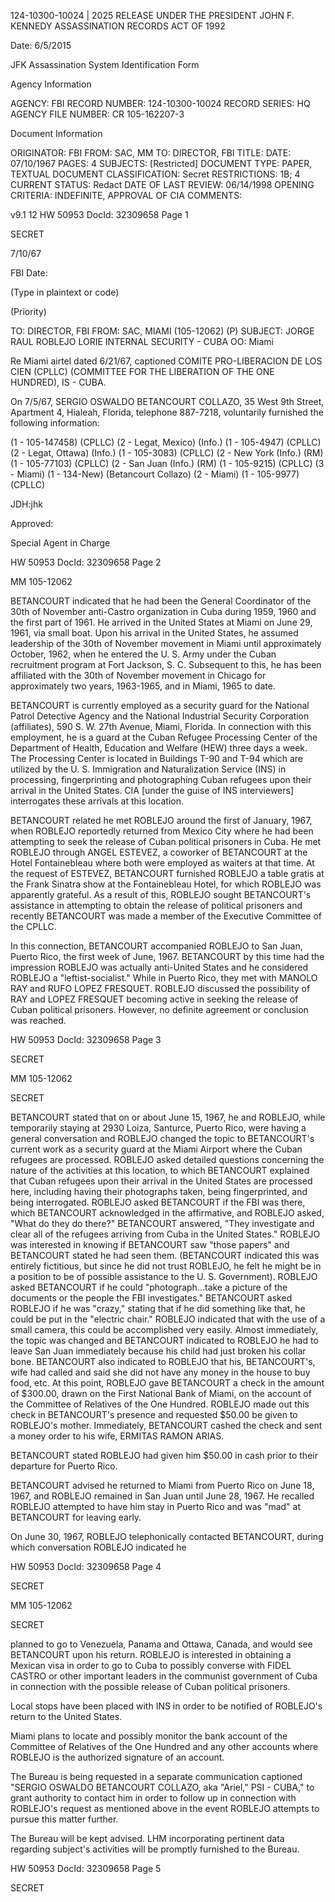 124-10300-10024 | 2025 RELEASE UNDER THE PRESIDENT JOHN F. KENNEDY ASSASSINATION RECORDS ACT OF 1992

Date: 6/5/2015

JFK Assassination System
Identification Form

Agency Information

AGENCY: FBI
RECORD NUMBER: 124-10300-10024
RECORD SERIES: HQ
AGENCY FILE NUMBER: CR 105-162207-3

Document Information

ORIGINATOR: FBI
FROM: SAC, MM
TO: DIRECTOR, FBI
TITLE:
DATE: 07/10/1967
PAGES: 4
SUBJECTS: [Restricted]
DOCUMENT TYPE: PAPER, TEXTUAL DOCUMENT
CLASSIFICATION: Secret
RESTRICTIONS: 1B; 4
CURRENT STATUS: Redact
DATE OF LAST REVIEW: 06/14/1998
OPENING CRITERIA: INDEFINITE, APPROVAL OF CIA
COMMENTS:

v9.1
12
HW 50953 DocId: 32309658 Page 1

SECRET

7/10/67

FBI
Date:

(Type in plaintext or code)

(Priority)

TO: DIRECTOR, FBI
FROM: SAC, MIAMI (105-12062) (P)
SUBJECT: JORGE RAUL ROBLEJO LORIE
INTERNAL SECURITY - CUBA
OO: Miami

Re Miami airtel dated 6/21/67, captioned COMITE PRO-LIBERACION DE LOS CIEN (CPLLC) (COMMITTEE FOR THE LIBERATION OF THE ONE HUNDRED), IS - CUBA.

On 7/5/67, SERGIO OSWALDO BETANCOURT COLLAZO, 35 West 9th Street, Apartment 4, Hialeah, Florida, telephone 887-7218, voluntarily furnished the following information:

(1 - 105-147458) (CPLLC)
(2 - Legat, Mexico) (Info.)
(1 - 105-4947) (CPLLC)
(2 - Legat, Ottawa) (Info.)
(1 - 105-3083) (CPLLC)
(2 - New York (Info.) (RM)
(1 - 105-77103) (CPLLC)
(2 - San Juan (Info.) (RM)
(1 - 105-9215) (CPLLC)
(3 - Miami)
(1 - 134-New) (Betancourt Collazo)
(2 - Miami)
(1 - 105-9977) (CPLLC)

JDH:jhk

Approved:

Special Agent in Charge

HW 50953 DocId: 32309658 Page 2

MM 105-12062

BETANCOURT indicated that he had been the General Coordinator of the 30th of November anti-Castro organization in Cuba during 1959, 1960 and the first part of 1961. He arrived in the United States at Miami on June 29, 1961, via small boat. Upon his arrival in the United States, he assumed leadership of the 30th of November movement in Miami until approximately October, 1962, when he entered the U. S. Army under the Cuban recruitment program at Fort Jackson, S. C. Subsequent to this, he has been affiliated with the 30th of November movement in Chicago for approximately two years, 1963-1965, and in Miami, 1965 to date.

BETANCOURT is currently employed as a security guard for the National Patrol Detective Agency and the National Industrial Security Corporation (affiliates), 590 S. W. 27th Avenue, Miami, Florida. In connection with this employment, he is a guard at the Cuban Refugee Processing Center of the Department of Health, Education and Welfare (HEW) three days a week. The Processing Center is located in Buildings T-90 and T-94 which are utilized by the U. S. Immigration and Naturalization Service (INS) in processing, fingerprinting and photographing Cuban refugees upon their arrival in the United States. CIA [under the guise of INS interviewers] interrogates these arrivals at this location.

BETANCOURT related he met ROBLEJO around the first of January, 1967, when ROBLEJO reportedly returned from Mexico City where he had been attempting to seek the release of Cuban political prisoners in Cuba. He met ROBLEJO through ANGEL ESTEVEZ, a coworker of BETANCOURT at the Hotel Fontainebleau where both were employed as waiters at that time. At the request of ESTEVEZ, BETANCOURT furnished ROBLEJO a table gratis at the Frank Sinatra show at the Fontainebleau Hotel, for which ROBLEJO was apparently grateful. As a result of this, ROBLEJO sought BETANCOURT's assistance in attempting to obtain the release of political prisoners and recently BETANCOURT was made a member of the Executive Committee of the CPLLC.

In this connection, BETANCOURT accompanied ROBLEJO to San Juan, Puerto Rico, the first week of June, 1967. BETANCOURT by this time had the impression ROBLEJO was actually anti-United States and he considered ROBLEJO a "leftist-socialist." While in Puerto Rico, they met with MANOLO RAY and RUFO LOPEZ FRESQUET. ROBLEJO discussed the possibility of RAY and LOPEZ FRESQUET becoming active in seeking the release of Cuban political prisoners. However, no definite agreement or conclusion was reached.

HW 50953 DocId: 32309658 Page 3

SECRET

MM 105-12062

SECRET

BETANCOURT stated that on or about June 15, 1967, he and ROBLEJO, while temporarily staying at 2930 Loiza, Santurce, Puerto Rico, were having a general conversation and ROBLEJO changed the topic to BETANCOURT's current work as a security guard at the Miami Airport where the Cuban refugees are processed. ROBLEJO asked detailed questions concerning the nature of the activities at this location, to which BETANCOURT explained that Cuban refugees upon their arrival in the United States are processed here, including having their photographs taken, being fingerprinted, and being interrogated. ROBLEJO asked BETANCOURT if the FBI was there, which BETANCOURT acknowledged in the affirmative, and ROBLEJO asked, "What do they do there?" BETANCOURT answered, "They investigate and clear all of the refugees arriving from Cuba in the United States." ROBLEJO was interested in knowing if BETANCOURT saw "those papers" and BETANCOURT stated he had seen them. (BETANCOURT indicated this was entirely fictitious, but since he did not trust ROBLEJO, he felt he might be in a position to be of possible assistance to the U. S. Government). ROBLEJO asked BETANCOURT if he could "photograph...take a picture of the documents or the people the FBI investigates." BETANCOURT asked ROBLEJO if he was "crazy," stating that if he did something like that, he could be put in the "electric chair." ROBLEJO indicated that with the use of a small camera, this could be accomplished very easily. Almost immediately, the topic was changed and BETANCOURT indicated to ROBLEJO he had to leave San Juan immediately because his child had just broken his collar bone. BETANCOURT also indicated to ROBLEJO that his, BETANCOURT's, wife had called and said she did not have any money in the house to buy food, etc. At this point, ROBLEJO gave BETANCOURT a check in the amount of $300.00, drawn on the First National Bank of Miami, on the account of the Committee of Relatives of the One Hundred. ROBLEJO made out this check in BETANCOURT's presence and requested $50.00 be given to ROBLEJO's mother. Immediately, BETANCOURT cashed the check and sent a money order to his wife, ERMITAS RAMON ARIAS.

BETANCOURT stated ROBLEJO had given him $50.00 in cash prior to their departure for Puerto Rico.

BETANCOURT advised he returned to Miami from Puerto Rico on June 18, 1967, and ROBLEJO remained in San Juan until June 28, 1967. He recalled ROBLEJO attempted to have him stay in Puerto Rico and was "mad" at BETANCOURT for leaving early.

On June 30, 1967, ROBLEJO telephonically contacted BETANCOURT, during which conversation ROBLEJO indicated he

HW 50953 DocId: 32309658 Page 4

SECRET

MM 105-12062

SECRET

planned to go to Venezuela, Panama and Ottawa, Canada, and would see BETANCOURT upon his return. ROBLEJO is interested in obtaining a Mexican visa in order to go to Cuba to possibly converse with FIDEL CASTRO or other important leaders in the communist government of Cuba in connection with the possible release of Cuban political prisoners.

Local stops have been placed with INS in order to be notified of ROBLEJO's return to the United States.

Miami plans to locate and possibly monitor the bank account of the Committee of Relatives of the One Hundred and any other accounts where ROBLEJO is the authorized signature of an account.

The Bureau is being requested in a separate communication captioned "SERGIO OSWALDO BETANCOURT COLLAZO, aka "Ariel," PSI - CUBA," to grant authority to contact him in order to follow up in connection with ROBLEJO's request as mentioned above in the event ROBLEJO attempts to pursue this matter further.

The Bureau will be kept advised. LHM incorporating pertinent data regarding subject's activities will be promptly furnished to the Bureau.

HW 50953 DocId: 32309658 Page 5

SECRET
